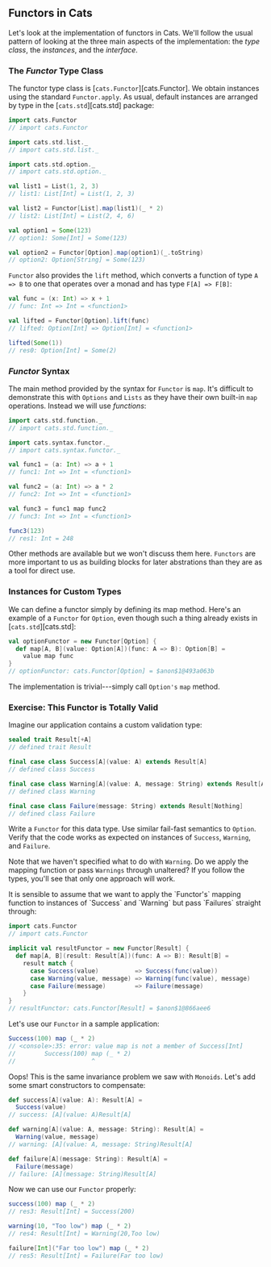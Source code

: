 ## Functors in Cats

Let's look at the implementation of functors in Cats. We'll follow the usual pattern of looking at the three main aspects of the implementation: the *type class*, the *instances*, and the *interface*.

### The *Functor* Type Class

The functor type class is [`cats.Functor`][cats.Functor]. We obtain instances using the standard `Functor.apply`. As usual, default instances are arranged by type in the [`cats.std`][cats.std] package:

```scala
import cats.Functor
// import cats.Functor

import cats.std.list._
// import cats.std.list._

import cats.std.option._
// import cats.std.option._

val list1 = List(1, 2, 3)
// list1: List[Int] = List(1, 2, 3)

val list2 = Functor[List].map(list1)(_ * 2)
// list2: List[Int] = List(2, 4, 6)

val option1 = Some(123)
// option1: Some[Int] = Some(123)

val option2 = Functor[Option].map(option1)(_.toString)
// option2: Option[String] = Some(123)
```

`Functor` also provides the `lift` method, which converts a function of type `A => B` to one that operates over a monad and has type `F[A] => F[B]`:

```scala
val func = (x: Int) => x + 1
// func: Int => Int = <function1>

val lifted = Functor[Option].lift(func)
// lifted: Option[Int] => Option[Int] = <function1>

lifted(Some(1))
// res0: Option[Int] = Some(2)
```

### *Functor* Syntax

The main method provided by the syntax for `Functor` is `map`. It's difficult to demonstrate this with `Options` and `Lists` as they have their own built-in `map` operations. Instead we will use *functions*:

```scala
import cats.std.function._
// import cats.std.function._

import cats.syntax.functor._
// import cats.syntax.functor._

val func1 = (a: Int) => a + 1
// func1: Int => Int = <function1>

val func2 = (a: Int) => a * 2
// func2: Int => Int = <function1>

val func3 = func1 map func2
// func3: Int => Int = <function1>

func3(123)
// res1: Int = 248
```

Other methods are available but we won't discuss them here. `Functors` are more important to us as building blocks for later abstrations than they are as a tool for direct use.

### Instances for Custom Types

We can define a functor simply by defining its map method. Here's an example of a `Functor` for `Option`, even though such a thing already exists in [`cats.std`][cats.std]:

```scala
val optionFunctor = new Functor[Option] {
  def map[A, B](value: Option[A])(func: A => B): Option[B] =
    value map func
}
// optionFunctor: cats.Functor[Option] = $anon$1@493a063b
```

The implementation is trivial---simply call `Option's` `map` method.

### Exercise: This Functor is Totally Valid

Imagine our application contains a custom validation type:

```scala
sealed trait Result[+A]
// defined trait Result

final case class Success[A](value: A) extends Result[A]
// defined class Success

final case class Warning[A](value: A, message: String) extends Result[A]
// defined class Warning

final case class Failure(message: String) extends Result[Nothing]
// defined class Failure
```

Write a `Functor` for this data type. Use similar fail-fast semantics to `Option`. Verify that the code works as expected on instances of `Success`, `Warning`, and `Failure`.

Note that we haven't specified what to do with `Warning`. Do we apply the mapping function or pass `Warnings` through unaltered? If you follow the types, you'll see that only one approach will work.

<div class="solution">
It is sensible to assume that we want to apply the `Functor's` mapping function to instances of `Success` and `Warning` but pass `Failures` straight through:

```scala
import cats.Functor
// import cats.Functor

implicit val resultFunctor = new Functor[Result] {
  def map[A, B](result: Result[A])(func: A => B): Result[B] =
    result match {
      case Success(value)          => Success(func(value))
      case Warning(value, message) => Warning(func(value), message)
      case Failure(message)        => Failure(message)
    }
}
// resultFunctor: cats.Functor[Result] = $anon$1@866aee6
```

Let's use our `Functor` in a sample application:

```scala
Success(100) map (_ * 2)
// <console>:35: error: value map is not a member of Success[Int]
//        Success(100) map (_ * 2)
//                     ^
```

Oops! This is the same invariance problem we saw with `Monoids`. Let's add some smart constructors to compensate:

```scala
def success[A](value: A): Result[A] =
  Success(value)
// success: [A](value: A)Result[A]

def warning[A](value: A, message: String): Result[A] =
  Warning(value, message)
// warning: [A](value: A, message: String)Result[A]

def failure[A](message: String): Result[A] =
  Failure(message)
// failure: [A](message: String)Result[A]
```

Now we can use our `Functor` properly:

```scala
success(100) map (_ * 2)
// res3: Result[Int] = Success(200)

warning(10, "Too low") map (_ * 2)
// res4: Result[Int] = Warning(20,Too low)

failure[Int]("Far too low") map (_ * 2)
// res5: Result[Int] = Failure(Far too low)
```
</div>
